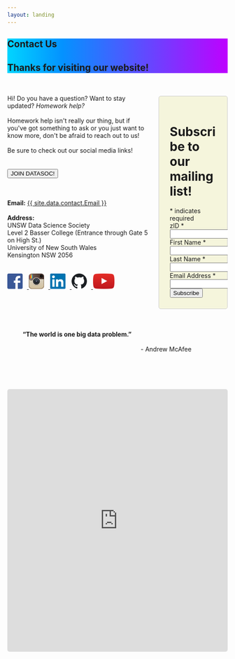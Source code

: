 ```yaml
---
layout: landing
---
```

<section class="hero is-info">
    <div class="hero-body" style="background: rgb(1,213,255); background: linear-gradient(90deg, rgba(1,213,255,1) 0%, rgba(4,146,255,1) 25%, rgba(190,1,255,1) 100%);">
        <div class="container">
            <h1 class="title is-1">
                Contact Us
            </h1>
            <h2 class="subtitle is-5">
                Thanks for visiting our website!
            </h2>
        </div>
    </div>
</section>

<div class="hero-body; container has-text-black">
    <div class="columns is-8 is-variable">
        <div class="column is-half has-text-left"> 
            <p class="is-size-5">
                <br>
                Hi! Do you have a question? Want to stay updated? <i>Homework help?</i>
                <br><br>
                Homework help isn't really our thing, but if you've got something to ask or you just want to know more, don't be afraid to reach out to us!
                <br><br>
                Be sure to check out our social media links!
                <br><br><br>
                <a href="https://docs.google.com/forms/d/e/1FAIpQLSffSdDlZLRMnWokOwlpKEVaaklL39nkgkjnZ0iaqdoL134nVA/viewform?usp=sf_link" target="_blank">
                    <button class="button is-info is-bold">JOIN DATASOC!</button></a>
                <br><br><br>
            </p>
            <div>
                <b>Email:</b> <a href="mailto:{{ site.data.contact.Email }}">{{ site.data.contact.Email }}</a>
                <br><br>
                <b>Address:</b><br>
                UNSW Data Science Society<br>
                Level 2 Basser College (Entrance through Gate 5 on High St.)<br>
                University of New South Wales<br>
                Kensington NSW 2056<br>
                <br><br>
            </div>
            <div class="social media">
                <a href="https://www.facebook.com/DataSoc/" target="_blank">
                    <img src="/assets/images/social_media/facebook.png" style="width:35px; margin-right:10px"> </a>
                <a href="https://www.instagram.com/unswdatasoc/" target="_blank">
                    <img src="/assets/images/social_media/instagram.png" style="width:35px; margin-right:10px"> </a>
                <a href="https://au.linkedin.com/company/datasoc" target="_blank">
                    <img src="/assets/images/social_media/linkedin.png" style="width:35px; margin-right:10px"> </a>
                <a href="https://github.com/unswdata/" target="_blank">
                    <img src="/assets/images/social_media/github.png" style="width:35px; margin-right:10px"> </a>
                <a href="https://www.youtube.com/channel/UC5xEG38_Jr0251sMBoj8xwQ" target="_blank">
                    <img src="/assets/images/social_media/youtube.png" style="height:35px"> </a>
                <br><br><br>
            </div>
        </div>
        <div class="column is-5 is-offset-1 has-text-left">
        <br><br>
        <!-- Begin Mailchimp Signup Form -->
            <link href="//cdn-images.mailchimp.com/embedcode/classic-10_7.css" rel="stylesheet" type="text/css">
            <div id="mc_embed_signup">
            <form action="https://unswdata.us19.list-manage.com/subscribe/post?u=8dc568d0db37b26ed75ba4d94&amp;id=01f8128da2" style="border:1px solid #ccc; border-radius:5px; padding:25px; background: #F5F5DC" method="post" id="mc-embedded-subscribe-form" name="mc-embedded-subscribe-form" class="validate" target="_blank" novalidate>
                <div id="mc_embed_signup_scroll">
                <h1 class="is-size-4"><b>Subscribe to our mailing list!</b></h1>
            <div class="indicates-required"><span class="asterisk">*</span> indicates required</div>
            <div class="mc-field-group size1of2">
                <label for="mce-MMERGE3">zID  <span class="asterisk">*</span></label>
                <input type="number" name="MMERGE3" class="required" value="" id="mce-MMERGE3">
            </div>
            <div class="mc-field-group">
                <label for="mce-FNAME">First Name  <span class="asterisk">*</span></label>
                <input type="text" value="" name="FNAME" class="required" id="mce-FNAME">
            </div>
            <div class="mc-field-group">
                <label for="mce-LNAME">Last Name  <span class="asterisk">*</span></label>
                <input type="text" value="" name="LNAME" class="required" id="mce-LNAME">
            </div>
            <div class="mc-field-group">
                <label for="mce-EMAIL">Email Address  <span class="asterisk">*</span></label>
                <input type="email" value="" name="EMAIL" class="required email" id="mce-EMAIL"><br>
            </div>
                <div id="mce-responses" class="clear">
                    <div class="response" id="mce-error-response" style="display:none"></div>
                    <div class="response" id="mce-success-response" style="display:none"></div>
                </div>    <!-- real people should not fill this in and expect good things - do not remove this or risk form bot signups-->
                <div style="position: absolute; left: -5000px;" aria-hidden="true"><input type="text" name="b_8dc568d0db37b26ed75ba4d94_01f8128da2" tabindex="-1" value=""></div>
                <div class="clear"><input type="submit" value="Subscribe" name="subscribe" id="mc-embedded-subscribe" class="button"></div>
                </div>
            </form>
            </div>
            <!--End mc_embed_signup-->
        </div>
    </div>
    <div class="columns is-centered has-text-white" style="background-image: url('/assets/images/background.png'); border-radius:10px; padding:35px">
        <p class="is-size-3">
            <b>“The world is one big data problem.”</b>
        </p>
        <p class="is-size-5">
            <br><br>
            - Andrew McAfee
            <br>
        </p>
    </div>
    <br><br>
    <div class="columns is-vcentered is-centered">
        <iframe src="https://www.google.com/maps/embed?pb=!1m18!1m12!1m3!1d1668.9917985536565!2d151.23080794983784!3d-33.91658157788042!2m3!1f0!2f0!3f0!3m2!1i1024!2i768!4f13.1!3m3!1m2!1s0x6b12b18c619e5679%3A0x70e6b528f4a64879!2sArc%20%40%20UNSW!5e0!3m2!1sen!2sau!4v1590563340784!5m2!1sen!2sau" width="900" height="600" frameborder="0" style="border-radius:5px;" allowfullscreen="" aria-hidden="false" tabindex="0"></iframe>
    </div>
</div>
